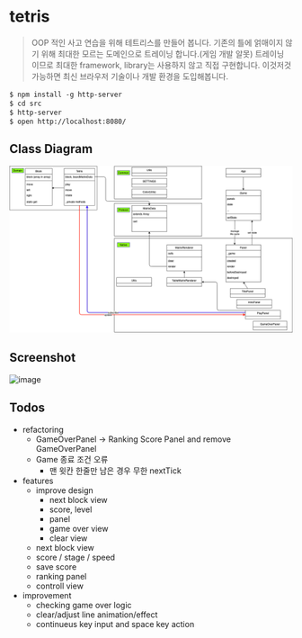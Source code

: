 # tetris

> OOP 적인 사고 연습을 위해 테트리스를 만들어 봅니다.
> 기존의 틀에 얽매이지 않기 위해 최대한 모르는 도메인으로 트레이닝 합니다.(게임 개발 알못)
> 트레이닝 이므로 최대한 framework, library는 사용하지 않고 직접 구현합니다.
> 이것저것 가능하면 최신 브라우저 기술이나 개발 환경을 도입해봅니다.

```
$ npm install -g http-server
$ cd src
$ http-server
$ open http://localhost:8080/
```

## Class Diagram
![image](https://github.com/pistis/tetris/blob/ranking_game_version/doc/class_diagram.png)


## Screenshot
![image](https://user-images.githubusercontent.com/4979560/94468772-ee3a0480-01ff-11eb-92a0-9d65027af49a.png)


## Todos

- refactoring
  - GameOverPanel -> Ranking Score Panel and remove GameOverPanel
  - Game 종료 조건 오류
    - 맨 윗칸 한줄만 남은 경우 무한 nextTick
- features
  - improve design
    - next block view
    - score, level
    - panel
    - game over view
    - clear view
  - next block view
  - score / stage / speed
  - save score
  - ranking panel
  - controll view
- improvement
  - checking game over logic
  - clear/adjust line animation/effect
  - continueus key input and space key action
